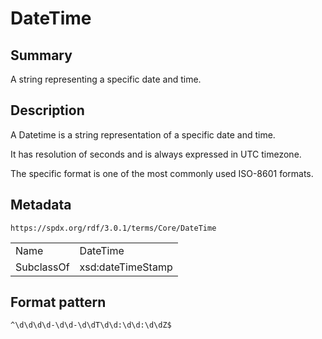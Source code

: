 <!-- Automatically generated by spec-parser v2.5.0 on 2024-08-10T18:46:28.607668+00:00 -->
<!-- SPDX-License-Identifier: Community-Spec-1.0 -->

# DateTime

## Summary

A string representing a specific date and time.


## Description

A Datetime is a string representation of a specific date and time.

It has resolution of seconds and is always expressed in UTC timezone.

The specific format is one of the most commonly used ISO-8601 formats.


## Metadata

`https://spdx.org/rdf/3.0.1/terms/Core/DateTime`


| | |
|---|---|
| Name | DateTime |
| SubclassOf | xsd:dateTimeStamp |




## Format pattern

`^\d\d\d\d-\d\d-\d\dT\d\d:\d\d:\d\dZ$`

